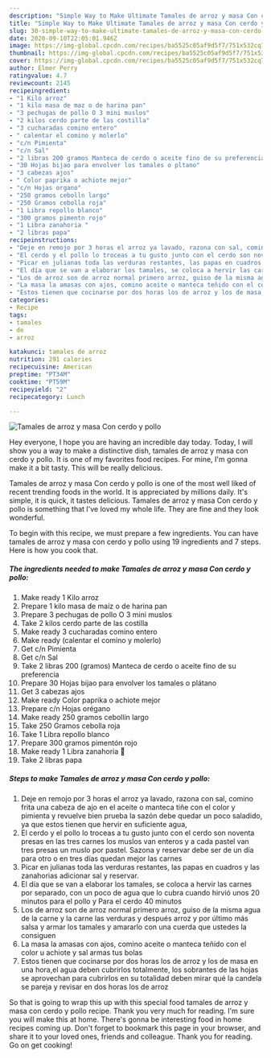 ```yaml
---
description: "Simple Way to Make Ultimate Tamales de arroz y masa Con cerdo y pollo"
title: "Simple Way to Make Ultimate Tamales de arroz y masa Con cerdo y pollo"
slug: 30-simple-way-to-make-ultimate-tamales-de-arroz-y-masa-con-cerdo-y-pollo
date: 2020-09-10T22:05:01.946Z
image: https://img-global.cpcdn.com/recipes/ba5525c05af9d5f7/751x532cq70/tamales-de-arroz-y-masa-con-cerdo-y-pollo-foto-principal.jpg
thumbnail: https://img-global.cpcdn.com/recipes/ba5525c05af9d5f7/751x532cq70/tamales-de-arroz-y-masa-con-cerdo-y-pollo-foto-principal.jpg
cover: https://img-global.cpcdn.com/recipes/ba5525c05af9d5f7/751x532cq70/tamales-de-arroz-y-masa-con-cerdo-y-pollo-foto-principal.jpg
author: Elmer Perry
ratingvalue: 4.7
reviewcount: 2145
recipeingredient:
- "1 Kilo arroz"
- "1 kilo masa de maz o de harina pan"
- "3 pechugas de pollo O 3 mini muslos"
- "2 kilos cerdo parte de las costilla"
- "3 cucharadas comino entero"
- " calentar el comino y molerlo"
- "c/n Pimienta"
- "c/n Sal"
- "2 libras 200 gramos Manteca de cerdo o aceite fino de su preferencia"
- "30 Hojas bijao para envolver los tamales o pltano"
- "3 cabezas ajos"
- " Color paprika o achiote mejor"
- "c/n Hojas organo"
- "250 gramos cebolln largo"
- "250 Gramos cebolla roja"
- "1 Libra repollo blanco"
- "300 gramos pimentn rojo"
- "1 Libra zanahoria "
- "2 libras papa"
recipeinstructions:
- "Deje en remojo por 3 horas el arroz ya lavado, razona con sal, comino frita una cabeza de ajo en el aceite o manteca tiñe con el color y pimienta y revuelve bien prueba la sazón debe quedar un poco saladido, ya que estos tienen que hervir en suficiente agua,"
- "El cerdo y el pollo lo troceas a tu gusto junto con el cerdo son noventa presas en las tres carnes los muslos van enteros y a cada pastel van tres presas un muslo por pastel. Sazona y reservar debe ser de un día para otro o en tres días quedan mejor las carnes"
- "Picar en julianas toda las verduras restantes, las papas en cuadros y las zanahorias adicionar sal y reservar."
- "El día que se van a elaborar los tamales, se coloca a hervir las carnes por separado, con un poco de agua que lo cubra cuando hirvió unos 20 minutos para el pollo y Para el cerdo 40 minutos"
- "Los de arroz son de arroz normal primero arroz, guiso de la misma agua de la carne y la carne las verduras y después arroz y por último más salsa y armar los tamales y amararlo con una cuerda que ustedes la consiguen"
- "La masa la amasas con ajos, comino aceite o manteca teñido con el color u achiote y sal armas tus bolas"
- "Estos tienen que cocinarse por dos horas los de arroz y los de masa en una hora,el agua deben cubrirlos totalmente, los sobrantes de las hojas se aprovechan para cubrirlos en su totalidad deben mirar qué la candela se pareja y revisar en dos horas los de arroz"
categories:
- Recipe
tags:
- tamales
- de
- arroz

katakunci: tamales de arroz 
nutrition: 291 calories
recipecuisine: American
preptime: "PT34M"
cooktime: "PT59M"
recipeyield: "2"
recipecategory: Lunch

---
```



![Tamales de arroz y masa Con cerdo y pollo](https://img-global.cpcdn.com/recipes/ba5525c05af9d5f7/751x532cq70/tamales-de-arroz-y-masa-con-cerdo-y-pollo-foto-principal.jpg)

Hey everyone, I hope you are having an incredible day today. Today, I will show you a way to make a distinctive dish, tamales de arroz y masa con cerdo y pollo. It is one of my favorites food recipes. For mine, I'm gonna make it a bit tasty. This will be really delicious.



Tamales de arroz y masa Con cerdo y pollo is one of the most well liked of recent trending foods in the world. It is appreciated by millions daily. It's simple, it is quick, it tastes delicious. Tamales de arroz y masa Con cerdo y pollo is something that I've loved my whole life. They are fine and they look wonderful.


To begin with this recipe, we must prepare a few ingredients. You can have tamales de arroz y masa con cerdo y pollo using 19 ingredients and 7 steps. Here is how you cook that.

<!--inarticleads1-->

##### The ingredients needed to make Tamales de arroz y masa Con cerdo y pollo:

1. Make ready 1 Kilo arroz
1. Prepare 1 kilo masa de maíz o de harina pan
1. Prepare 3 pechugas de pollo O 3 mini muslos
1. Take 2 kilos cerdo parte de las costilla
1. Make ready 3 cucharadas comino entero
1. Make ready  (calentar el comino y molerlo)
1. Get c/n Pimienta
1. Get c/n Sal
1. Take 2 libras 200 (gramos) Manteca de cerdo o aceite fino de su preferencia
1. Prepare 30 Hojas bijao para envolver los tamales o plátano
1. Get 3 cabezas ajos
1. Make ready  Color paprika o achiote mejor
1. Prepare c/n Hojas orégano
1. Make ready 250 gramos cebollín largo
1. Take 250 Gramos cebolla roja
1. Take 1 Libra repollo blanco
1. Prepare 300 gramos pimentón rojo
1. Make ready 1 Libra zanahoria 🥕
1. Take 2 libras papa




<!--inarticleads2-->

##### Steps to make Tamales de arroz y masa Con cerdo y pollo:

1. Deje en remojo por 3 horas el arroz ya lavado, razona con sal, comino frita una cabeza de ajo en el aceite o manteca tiñe con el color y pimienta y revuelve bien prueba la sazón debe quedar un poco saladido, ya que estos tienen que hervir en suficiente agua,
1. El cerdo y el pollo lo troceas a tu gusto junto con el cerdo son noventa presas en las tres carnes los muslos van enteros y a cada pastel van tres presas un muslo por pastel. Sazona y reservar debe ser de un día para otro o en tres días quedan mejor las carnes
1. Picar en julianas toda las verduras restantes, las papas en cuadros y las zanahorias adicionar sal y reservar.
1. El día que se van a elaborar los tamales, se coloca a hervir las carnes por separado, con un poco de agua que lo cubra cuando hirvió unos 20 minutos para el pollo y Para el cerdo 40 minutos
1. Los de arroz son de arroz normal primero arroz, guiso de la misma agua de la carne y la carne las verduras y después arroz y por último más salsa y armar los tamales y amararlo con una cuerda que ustedes la consiguen
1. La masa la amasas con ajos, comino aceite o manteca teñido con el color u achiote y sal armas tus bolas
1. Estos tienen que cocinarse por dos horas los de arroz y los de masa en una hora,el agua deben cubrirlos totalmente, los sobrantes de las hojas se aprovechan para cubrirlos en su totalidad deben mirar qué la candela se pareja y revisar en dos horas los de arroz




So that is going to wrap this up with this special food tamales de arroz y masa con cerdo y pollo recipe. Thank you very much for reading. I'm sure you will make this at home. There's gonna be interesting food in home recipes coming up. Don't forget to bookmark this page in your browser, and share it to your loved ones, friends and colleague. Thank you for reading. Go on get cooking!
